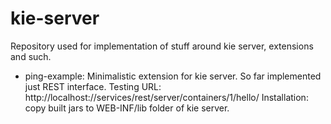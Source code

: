 # kie-server

Repository used for implementation of stuff around kie server, extensions and such.

- ping-example: 
Minimalistic extension for kie server. So far implemented just REST interface.
Testing URL: http://localhost:<port>/<context root>/services/rest/server/containers/1/hello/<name>
Installation: copy built jars to WEB-INF/lib folder of kie server.
